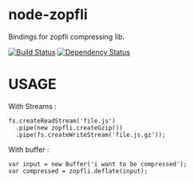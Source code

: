 node-zopfli
===========

Bindings for zopfli compressing lib.

[![Build Status](https://secure.travis-ci.org/pierreinglebert/node-zopfli.png)](http://travis-ci.org/pierreinglebert/node-zopfli) [![Dependency Status](https://gemnasium.com/pierreinglebert/node-zopfli.png)](https://gemnasium.com/pierreinglebert/node-zopfli)


# USAGE

With Streams : 
    
    fs.createReadStream('file.js')
      .pipe(new zopfli.createGzip())
      .pipe(fs.createWriteStream('file.js.gz'));

With buffer :

	var input = new Buffer('i want to be compressed');
    var compressed = zopfli.deflate(input);